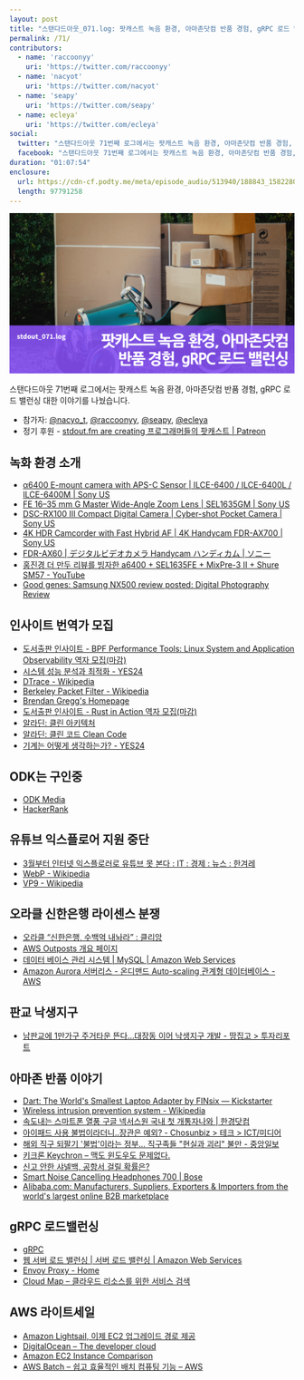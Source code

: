 ```yaml
---
layout: post
title: "스탠다드아웃_071.log: 팟캐스트 녹음 환경, 아마존닷컴 반품 경험, gRPC 로드 밸런싱"
permalink: /71/
contributors:
  - name: 'raccoonyy'
    uri: 'https://twitter.com/raccoonyy'
  - name: 'nacyot'
    uri: 'https://twitter.com/nacyot'
  - name: 'seapy'
    uri: 'https://twitter.com/seapy'
  - name: ecleya'
    uri: 'https://twitter.com/ecleya'
social:
  twitter: "스탠다드아웃 71번째 로그에서는 팟캐스트 녹음 환경, 아마존닷컴 반품 경험, gRPC 로드 밸런싱 이야기를 나눴습니다."
  facebook: "스탠다드아웃 71번째 로그에서는 팟캐스트 녹음 환경, 아마존닷컴 반품 경험, gRPC 로드 밸런싱 이야기를 나눴습니다."
duration: "01:07:54"
enclosure:
  url: https://cdn-cf.podty.me/meta/episode_audio/513940/188843_1582280187183.mp3
  length: 97791258
---
```


![](https://github.com/44bits/stdout.fm/raw/master/_posts/images/stdout_071-log.png)

스탠다드아웃 71번째 로그에서는 팟캐스트 녹음 환경, 아마존닷컴 반품 경험, gRPC 로드 밸런싱 대한 이야기를 나눴습니다.

* 참가자: [@nacyo_t][nac], [@raccoonyy][rac], [@seapy][sea], [@ecleya][ecl]
* 정기 후원 - [stdout.fm are creating 프로그래머들의 팟캐스트 \| Patreon](https://www.patreon.com/stdoutfm)

[nac]: https://twitter.com/nacyo_t
[rac]: https://twitter.com/raccoonyy
[sea]: https://twitter.com/seapy
[ecl]: https://twitter.com/ecleya


## 녹화 환경 소개
* [α6400 E-mount camera with APS-C Sensor \| ILCE-6400 / ILCE-6400L / ILCE-6400M \| Sony US](https://www.sony.com/electronics/interchangeable-lens-cameras/ilce-6400)
* [FE 16–35 mm G Master Wide-Angle Zoom Lens \| SEL1635GM \| Sony US](https://www.sony.com/electronics/camera-lenses/sel1635gm)
* [DSC-RX100 III Compact Digital Camera \| Cyber-shot Pocket Camera \| Sony US](https://www.sony.com/electronics/cyber-shot-compact-cameras/dsc-rx100m3-dsc-rx100m3g)
* [4K HDR Camcorder with Fast Hybrid AF \| 4K Handycam FDR-AX700 \| Sony US](https://www.sony.com/electronics/handycam-camcorders/fdr-ax700)
* [FDR-AX60 \| デジタルビデオカメラ Handycam ハンディカム \| ソニー](https://www.sony.jp/handycam/products/FDR-AX60/)
* [홍진경 더 만두 리뷰를 빙자한 a6400 + SEL1635FE + MixPre-3 II + Shure SM57 - YouTube](https://www.youtube.com/watch?v=3cqy-nKcAnY)
* [Good genes: Samsung NX500 review posted: Digital Photography Review](https://www.dpreview.com/reviews/good-genes-samsung-nx500-review-posted)

## 인사이트 번역가 모집
* [도서출판 인사이트 - BPF Performance Tools: Linux System and Application Observability 역자 모집(마감)](https://www.facebook.com/insightbook/photos/a.274147892742973/1846294892194924/?type=3&__tn__=-R)
* [시스템 성능 분석과 최적화 - YES24](http://www.yes24.com/Product/Goods/23314903)
* [DTrace - Wikipedia](https://en.wikipedia.org/wiki/DTrace)
* [Berkeley Packet Filter - Wikipedia](https://en.wikipedia.org/wiki/Berkeley_Packet_Filter)
* [Brendan Gregg's Homepage](http://www.brendangregg.com/)
* [도서출판 인사이트 - Rust in Action 역자 모집(마감)](https://www.facebook.com/insightbook/posts/1846471002177313?__xts__[0]=68.ARCkYcmeH6ffZXg7DEvXy-waAEThZ_kWMHSkinzmW-74o3-f8oHnfj-btil2DXkizvlAhBaUnZgQDcyDNe2urEORcF9Y22-0yU_YmB0W1PsWw8cffnHhGbzNyId3qGVySg5l8wN-XMuf0iJiRGGH_Ts4kW7C5iP3CRAXmys2XUSuJGG7fa2jajmZV3wgM7kOYggGmEIg21eteJHGIPIDzt8jPdL6Jz5Iqgd3E9AD9vQBbDbefV4cgDQnf1F7zcjGmJs4EqBnbi8xrlA6KHDw6Ln-xca3-RyB9bucW7q_avlmZ6Yf91cNZBSIaIrTmrsSk3bIHlOkMug-12OmhI2Os6JvWg&__tn__=-R)
* [알라딘: 클린 아키텍처](https://www.aladin.co.kr/shop/wproduct.aspx?ItemId=202322454)
* [알라딘: 클린 코드 Clean Code](https://www.aladin.co.kr/shop/wproduct.aspx?ItemId=34083680)
* [기계는 어떻게 생각하는가? - YES24](http://www.yes24.com/Product/Goods/84937604)

## ODK는 구인중
* [ODK Media](https://www.odkmedia.net/#careers)
* [HackerRank](https://www.hackerrank.com/)

## 유튜브 익스플로어 지원 중단
* [3월부터 인터넷 익스플로러로 유튜브 못 본다 : IT : 경제 : 뉴스 : 한겨레](http://www.hani.co.kr/arti/economy/it/927517.html)
* [WebP - Wikipedia](https://en.wikipedia.org/wiki/WebP)
* [VP9 - Wikipedia](https://en.wikipedia.org/wiki/VP9)

## 오라클 신한은행 라이센스 분쟁
* [오라클 “신한은행, 수백억 내놔라” : 클리앙](https://www.clien.net/service/board/news/14532632)
* [AWS Outposts 개요 페이지](https://aws.amazon.com/ko/outposts/)
* [데이터 베이스 관리 시스템 \| MySQL \| Amazon Web Services](https://aws.amazon.com/ko/rds/aurora/)
* [Amazon Aurora 서버리스 - 온디맨드 Auto-scaling 관계형 데이터베이스 - AWS](https://aws.amazon.com/ko/rds/aurora/serverless/)

## 판교 낙생지구
* [남판교에 1만가구 주거타운 뜬다…대장동 이어 낙생지구 개발 - 땅집고 > 투자리포트](http://realty.chosun.com/site/data/html_dir/2020/01/23/2020012302722.html)

## 아마존 반품 이야기
* [Dart: The World's Smallest Laptop Adapter by FINsix — Kickstarter](https://www.kickstarter.com/projects/215201435/dart-the-worlds-smallest-laptop-adapter?lang=ja)
* [Wireless intrusion prevention system - Wikipedia](https://en.wikipedia.org/wiki/Wireless_intrusion_prevention_system)
* [속도내는 스마트폰 열풍 구글 넥서스원 국내 첫 개통자나와 \| 한경닷컴](https://www.hankyung.com/it/article/2010012224241)
* [아이패드 사용 불법이라더니..장관은 예외? - Chosunbiz > 테크 > ICT/미디어](https://biz.chosun.com/site/data/html_dir/2010/04/26/2010042602322.html)
* [해외 직구 되팔기 '불법'이라는 정부… 직구족들 "현실과 괴리" 불만 - 중앙일보](https://news.joins.com/article/23119097)
* [키크론 Keychron – 맥도 윈도우도 문제없다.](http://keychron.kr/)
* [신고 안한 샤넬백, 공항서 걸릴 확률은?](http://news.bizwatch.co.kr/article/tax/2016/07/21/0032)
* [Smart Noise Cancelling Headphones 700 \| Bose](https://www.bose.com/en_us/products/headphones/noise_cancelling_headphones/noise-cancelling-headphones-700.html#v=noise_cancelling_headphones_700_soapstone)
* [Alibaba.com: Manufacturers, Suppliers, Exporters & Importers from the world's largest online B2B marketplace](https://www.alibaba.com/)

## gRPC 로드밸런싱
* [gRPC](https://grpc.io/blog/loadbalancing/)
* [웹 서버 로드 밸런싱 \| 서버 로드 밸런싱 \| Amazon Web Services](https://aws.amazon.com/ko/elasticloadbalancing/)
* [Envoy Proxy - Home](https://www.envoyproxy.io/)
* [Cloud Map – 클라우드 리소스를 위한 서비스 검색](https://aws.amazon.com/ko/cloud-map/)

## AWS 라이트세일
* [Amazon Lightsail, 이제 EC2 업그레이드 경로 제공](https://aws.amazon.com/ko/about-aws/whats-new/2018/11/amazon-lightsail-now-provides-an-upgrade-path-to-ec2/)
* [DigitalOcean – The developer cloud](https://www.digitalocean.com/)
* [Amazon EC2 Instance Comparison](https://www.ec2instances.info/)
* [AWS Batch – 쉽고 효율적인 배치 컴퓨팅 기능 – AWS](https://aws.amazon.com/ko/batch/)
